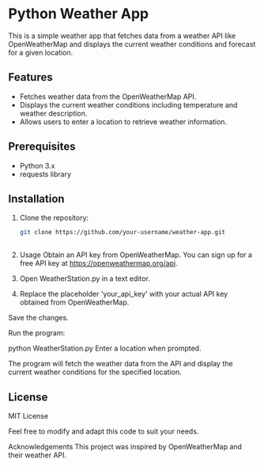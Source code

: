 # Python Weather App

This is a simple weather app that fetches data from a weather API like OpenWeatherMap and displays the current weather conditions and forecast for a given location.

## Features

- Fetches weather data from the OpenWeatherMap API.
- Displays the current weather conditions including temperature and weather description.
- Allows users to enter a location to retrieve weather information.

## Prerequisites

- Python 3.x
- requests library

## Installation

1. Clone the repository:

   ```bash
   git clone https://github.com/your-username/weather-app.git
 
2. Usage
Obtain an API key from OpenWeatherMap. You can sign up for a free API key at https://openweathermap.org/api.

3. Open WeatherStation.py in a text editor.

4. Replace the placeholder 'your_api_key' with your actual API key obtained from OpenWeatherMap.

Save the changes.

Run the program:

python WeatherStation.py
Enter a location when prompted.

The program will fetch the weather data from the API and display the current weather conditions for the specified location.

## License
MIT License

Feel free to modify and adapt this code to suit your needs.

Acknowledgements
This project was inspired by OpenWeatherMap and their weather API.
